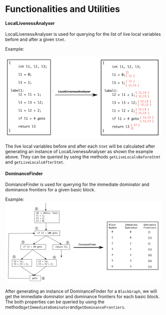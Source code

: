 # Functionalities and Utilities

#### LocalLivenessAnalyser

LocalLivenessAnalyser is used for querying for the list of live local variables before and after a given <code>Stmt</code>.

Example:

![LocalLiveness Example](assets/figures/LocalLiveness%20Example.png)

The live local variables before and after each <code>Stmt</code> will be calculated after generating an instance of LocalLivenessAnalyser as shown the example above. They can be queried by using the methods <code>getLiveLocalsBeforeStmt</code> and <code>getLiveLocalsAfterStmt</code>.

#### DominanceFinder

DomianceFinder is used for querying for the immediate dominator and dominance frontiers for a given basic block.

Example:  ![DominanceFinder Example](assets/figures/DominanceFinder%20Example.png)

After generating an instance of DominanceFinder for a <code>BlockGraph</code>, we will get the immediate dominator and dominance frontiers for each basic block. The both properties can be queried by using the methods<code>getImmediateDominator</code>and<code>getDominanceFrontiers</code>.

